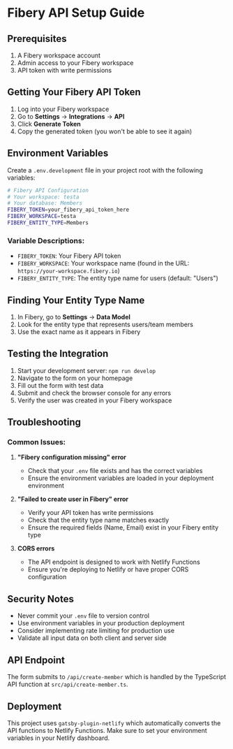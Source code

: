 # Fibery API Setup Guide

## Prerequisites

1. A Fibery workspace account
2. Admin access to your Fibery workspace
3. API token with write permissions

## Getting Your Fibery API Token

1. Log into your Fibery workspace
2. Go to **Settings** → **Integrations** → **API**
3. Click **Generate Token**
4. Copy the generated token (you won't be able to see it again)

## Environment Variables

Create a `.env.development` file in your project root with the following variables:

```bash
# Fibery API Configuration
# Your workspace: testa
# Your database: Members
FIBERY_TOKEN=your_fibery_api_token_here
FIBERY_WORKSPACE=testa
FIBERY_ENTITY_TYPE=Members
```

### Variable Descriptions:

- `FIBERY_TOKEN`: Your Fibery API token
- `FIBERY_WORKSPACE`: Your workspace name (found in the URL: `https://your-workspace.fibery.io`)
- `FIBERY_ENTITY_TYPE`: The entity type name for users (default: "Users")

## Finding Your Entity Type Name

1. In Fibery, go to **Settings** → **Data Model**
2. Look for the entity type that represents users/team members
3. Use the exact name as it appears in Fibery

## Testing the Integration

1. Start your development server: `npm run develop`
2. Navigate to the form on your homepage
3. Fill out the form with test data
4. Submit and check the browser console for any errors
5. Verify the user was created in your Fibery workspace

## Troubleshooting

### Common Issues:

1. **"Fibery configuration missing" error**

   - Check that your `.env` file exists and has the correct variables
   - Ensure the environment variables are loaded in your deployment environment

2. **"Failed to create user in Fibery" error**

   - Verify your API token has write permissions
   - Check that the entity type name matches exactly
   - Ensure the required fields (Name, Email) exist in your Fibery entity type

3. **CORS errors**
   - The API endpoint is designed to work with Netlify Functions
   - Ensure you're deploying to Netlify or have proper CORS configuration

## Security Notes

- Never commit your `.env` file to version control
- Use environment variables in your production deployment
- Consider implementing rate limiting for production use
- Validate all input data on both client and server side

## API Endpoint

The form submits to `/api/create-member` which is handled by the TypeScript API function at `src/api/create-member.ts`.

## Deployment

This project uses `gatsby-plugin-netlify` which automatically converts the API functions to Netlify Functions. Make sure to set your environment variables in your Netlify dashboard.
